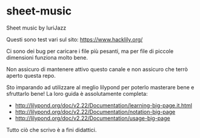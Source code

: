 # sheet-music
Sheet music by IuriJazz


Questi sono test vari sul sito: https://www.hacklily.org/

Ci sono dei bug per caricare i file più pesanti, ma per file di piccole dimensioni funziona molto bene.

Non assicuro di mantenere attivo questo canale e non assicuro che terrò aperto questa repo.

Sto imparando ad utilizzare al meglio lilypond per poterlo masterare bene e sfruttarlo bene!
La loro guida è assolutamente completa:
- http://lilypond.org/doc/v2.22/Documentation/learning-big-page.it.html
- http://lilypond.org/doc/v2.22/Documentation/notation-big-page
- http://lilypond.org/doc/v2.22/Documentation/usage-big-page


Tutto ciò che scrivo è a fini didattici.

